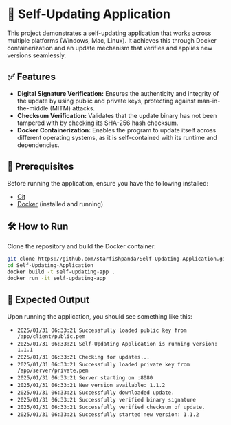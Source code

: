 # 🚀 Self-Updating Application  

This project demonstrates a self-updating application that works across multiple platforms (Windows, Mac, Linux). It achieves this through Docker containerization and an update mechanism that verifies and applies new versions seamlessly.  


## ✅ Features

- **Digital Signature Verification:** Ensures the authenticity and integrity of the update by using public and private keys, protecting against man-in-the-middle (MITM) attacks.
- **Checksum Verification:** Validates that the update binary has not been tampered with by checking its SHA-256 hash checksum.
- **Docker Containerization:** Enables the program to update itself across different operating systems, as it is self-contained with its runtime and dependencies.


## 📌 Prerequisites  

Before running the application, ensure you have the following installed:  

- [Git](https://git-scm.com/downloads)  
- [Docker](https://www.docker.com/get-started) (installed and running)  


## 🛠️ How to Run  

Clone the repository and build the Docker container:  

```sh
git clone https://github.com/starfishpanda/Self-Updating-Application.git
cd Self-Updating-Application
docker build -t self-updating-app .
docker run -it self-updating-app
```


## 📜 Expected Output  

Upon running the application, you should see something like this:  

- `2025/01/31 06:33:21 Successfully loaded public key from /app/client/public.pem`
- `2025/01/31 06:33:21 Self-Updating Application is running version: 1.1.1`
- `2025/01/31 06:33:21 Checking for updates...`
- `2025/01/31 06:33:21 Successfully loaded private key from /app/server/private.pem`
- `2025/01/31 06:33:21 Server starting on :8080`
- `2025/01/31 06:33:21 New version available: 1.1.2`
- `2025/01/31 06:33:21 Successfully downloaded update.`
- `2025/01/31 06:33:21 Successfully verified binary signature`
- `2025/01/31 06:33:21 Successfully verified checksum of update.`
- `2025/01/31 06:33:21 Successfully started new version: 1.1.2`